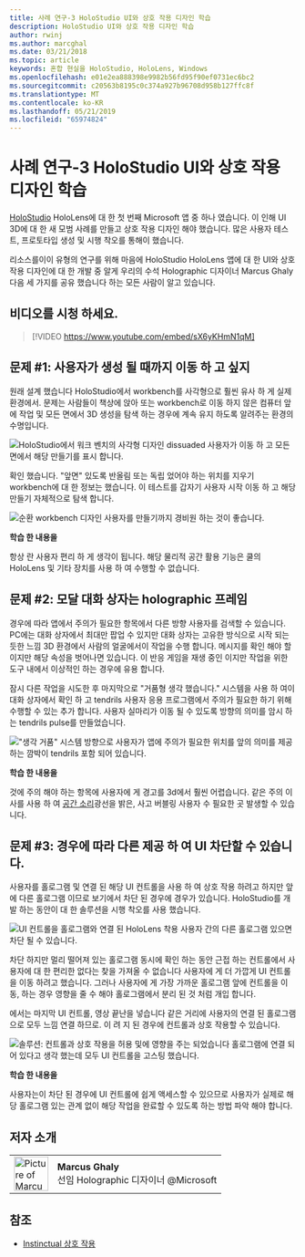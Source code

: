 ```yaml
---
title: 사례 연구-3 HoloStudio UI와 상호 작용 디자인 학습
description: HoloStudio UI와 상호 작용 디자인 학습
author: rwinj
ms.author: marcghal
ms.date: 03/21/2018
ms.topic: article
keywords: 혼합 현실을 HoloStudio, HoloLens, Windows
ms.openlocfilehash: e01e2ea888398e9982b56fd95f90ef0731ec6bc2
ms.sourcegitcommit: c20563b8195c0c374a927b96708d958b127ffc8f
ms.translationtype: MT
ms.contentlocale: ko-KR
ms.lasthandoff: 05/21/2019
ms.locfileid: "65974824"
---
```

# <a name="case-study---3-holostudio-ui-and-interaction-design-learnings"></a>사례 연구-3 HoloStudio UI와 상호 작용 디자인 학습

[HoloStudio](https://www.youtube.com/watch?v=BRIJG0x_We8) HoloLens에 대 한 첫 번째 Microsoft 앱 중 하나 였습니다. 이 인해 UI 3D에 대 한 새 모범 사례를 만들고 상호 작용 디자인 해야 했습니다. 많은 사용자 테스트, 프로토타입 생성 및 시행 착오를 통해이 했습니다.

리소스를이이 유형의 연구를 위해 마음에 HoloStudio HoloLens 앱에 대 한 UI와 상호 작용 디자인에 대 한 개발 중 알게 우리의 수석 Holographic 디자이너 Marcus Ghaly 다음 세 가지를 공유 했습니다 하는 모든 사람이 알고 있습니다.

## <a name="watch-the-video"></a>비디오를 시청 하세요.

>[!VIDEO https://www.youtube.com/embed/sX6yKHmN1qM]

## <a name="problem-1-people-didnt-want-to-move-around-their-creations"></a>문제 #1: 사용자가 생성 될 때까지 이동 하 고 싶지

원래 설계 했습니다 HoloStudio에서 workbench를 사각형으로 훨씬 유사 하 게 실제 환경에서. 문제는 사람들이 책상에 앉아 또는 workbench로 이동 하지 않은 컴퓨터 앞에 작업 및 모든 면에서 3D 생성을 탐색 하는 경우에 계속 유지 하도록 알려주는 환경의 수명입니다.

![HoloStudio에서 워크 벤치의 사각형 디자인 dissuaded 사용자가 이동 하 고 모든 면에서 해당 만들기를 표시 합니다.](images/rectangular-workbench-500px.jpg)

확인 했습니다. "앞면" 있도록 반올림 또는 독립 었어야 하는 위치를 지우기 workbench에 대 한 정보는 했습니다. 이 테스트를 갑자기 사용자 시작 이동 하 고 해당 만들기 자체적으로 탐색 합니다.

![순환 workbench 디자인 사용자를 만들기까지 경비원 하는 것이 좋습니다.](images/circular-workbench-500px.jpg)

**학습 한 내용을**

항상 란 사용자 편리 하 게 생각이 됩니다. 해당 물리적 공간 활용 기능은 쿨의 HoloLens 및 기타 장치를 사용 하 여 수행할 수 없습니다.

## <a name="problem-2-modal-dialogs-are-sometimes-out-of-the-holographic-frame"></a>문제 #2: 모달 대화 상자는 holographic 프레임

경우에 따라 앱에서 주의가 필요한 항목에서 다른 방향 사용자를 검색할 수 있습니다. PC에는 대화 상자에서 최대만 팝업 수 있지만 대화 상자는 고유한 방식으로 시작 되는 듯한 느낌 3D 환경에서 사람의 얼굴에서이 작업을 수행 합니다. 메시지를 확인 해야 할 이지만 해당 속성을 벗어나면 있습니다. 이 반응 게임을 재생 중인 이지만 작업을 위한 도구 내에서 이상적인 하는 경우에 유용 합니다.

잠시 다른 작업을 시도한 후 마지막으로 "거품형 생각 했습니다." 시스템을 사용 하 여이 대화 상자에서 확인 하 고 tendrils 사용자 응용 프로그램에서 주의가 필요한 하기 위해 수행할 수 있는 추가 합니다. 사용자 실마리가 이동 될 수 있도록 방향의 의미를 암시 하는 tendrils pulse를 만들었습니다.

!["생각 거품" 시스템 방향으로 사용자가 앱에 주의가 필요한 위치를 앞의 의미를 제공 하는 깜박이 tendrils 포함 되어 있습니다.](images/thought-bubble-500px.jpg)

**학습 한 내용을**

것에 주의 해야 하는 항목에 사용자에 게 경고를 3d에서 훨씬 어렵습니다. 같은 주의 이사를 사용 하 여 [공간 소리](spatial-sound.md)광선을 밝은, 사고 버블링 사용자 수 필요한 곳 발생할 수 있습니다.

## <a name="problem-3-sometimes-ui-can-get-blocked-by-other-holograms"></a>문제 #3: 경우에 따라 다른 제공 하 여 UI 차단할 수 있습니다.

사용자를 홀로그램 및 연결 된 해당 UI 컨트롤을 사용 하 여 상호 작용 하려고 하지만 앞에 다른 홀로그램 이므로 보기에서 차단 된 경우에 경우가 있습니다. HoloStudio를 개발 하는 동안이 대 한 솔루션을 시행 착오를 사용 했습니다.

![UI 컨트롤을 홀로그램와 연결 된 HoloLens 착용 사용자 간의 다른 홀로그램 있으면 차단 될 수 있습니다.](images/ui-blocked-500px.jpg)

차단 하지만 멀리 떨어져 있는 홀로그램 동시에 확인 하는 동안 근접 하는 컨트롤에서 사용자에 대 한 편리한 없다는 찾을 가져올 수 없습니다 사용자에 게 더 가깝게 UI 컨트롤을 이동 하려고 했습니다. 그러나 사용자에 게 가장 가까운 홀로그램 앞에 컨트롤을 이동, 하는 경우 영향을 줄 수 해야 홀로그램에서 분리 된 것 처럼 개입 합니다.

에서는 마지막 UI 컨트롤, 영상 끝난을 넣습니다 같은 거리에 사용자의 연결 된 홀로그램으로 모두 느낌 연결 하므로. 이 려 지 된 경우에 컨트롤과 상호 작용할 수 있습니다.

![솔루션: 컨트롤과 상호 작용을 허용 및에 영향을 주는 되었습니다 홀로그램에 연결 되어 있다고 생각 했는데 모두 UI 컨트롤을 고스팅 했습니다.](images/ghosting-ui-500px.jpg)

**학습 한 내용을**

사용자는이 차단 된 경우에 UI 컨트롤에 쉽게 액세스할 수 있으므로 사용자가 실제로 해당 홀로그램 있는 관계 없이 해당 작업을 완료할 수 있도록 하는 방법 파악 해야 합니다.

## <a name="about-the-author"></a>저자 소개

<table style="border-collapse:collapse">
<tr>
<td style="border-style: none" width="60"><img alt="Picture of Marcus Ghaly" width="60" height="60" src="images/marcus-ghaly-200px.jpg"></td>
<td style="border-style: none"><b>Marcus Ghaly</b><br>선임 Holographic 디자이너 @Microsoft</td>
</tr>
</table>

## <a name="see-also"></a>참조
* [Instinctual 상호 작용](interaction-fundamentals.md)

 
